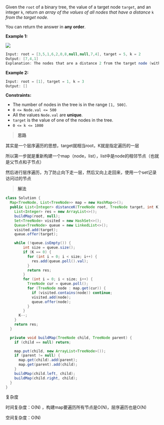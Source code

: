 Given the `root` of a binary tree, the value of a target node `target`, and an integer `k`, return *an array of the values of all nodes that have a distance* `k` *from the target node.*

You can return the answer in **any order**.

**Example 1:**

![](https://typora-us.oss-us-west-1.aliyuncs.com/sketch0.png)

```java
Input: root = [3,5,1,6,2,0,8,null,null,7,4], target = 5, k = 2
Output: [7,4,1]
Explanation: The nodes that are a distance 2 from the target node (with value 5) have values 7, 4, and 1.
```

**Example 2:**

```java
Input: root = [1], target = 1, k = 3
Output: []
```

**Constraints:**

- The number of nodes in the tree is in the range `[1, 500]`.
- `0 <= Node.val <= 500`
- All the values `Node.val` are **unique**.
- `target` is the value of one of the nodes in the tree.
- `0 <= k <= 1000`

> **思路**

其实是一个层序遍历的思想，target就相当root，K就是指定遍历的一层

所以第一步就是重新构建一个map（node，list），list中是node的相邻节点（也就是父节点和子节点）

然后进行层序遍历，为了防止向下走一层，然后又向上走回来，使用一个set记录访问过的节点

> **解法**

```java
class Solution {
  Map<TreeNode, List<TreeNode>> map = new HashMap<>();
  public List<Integer> distanceK(TreeNode root, TreeNode target, int K) {
    List<Integer> res = new ArrayList<>();
    buildMap(root, null);
    Set<TreeNode> visited = new HashSet<>();
    Queue<TreeNode> queue = new LinkedList<>();
    visited.add(target);
    queue.offer(target);

    while (!queue.isEmpty()) {
        int size = queue.size();
        if (K == 0) {
          for (int i = 0; i < size; i++) {
            res.add(queue.poll().val); 
          }
          return res;
        }
        for (int i = 0; i < size; i++) {
          TreeNode cur = queue.poll();
          for (TreeNode node : map.get(cur)) {
            if (visited.contains(node)) continue;
            visited.add(node);
            queue.offer(node);
          }
        }
      K--;
    }
    return res; 
  }

  private void buildMap(TreeNode child, TreeNode parent) {
    if (child == null) return;

    map.put(child, new ArrayList<TreeNode>());
    if (parent != null) { 
      map.get(child).add(parent); 
      map.get(parent).add(child); 
    }
    buildMap(child.left, child);
    buildMap(child.right, child);
  }
}
```

复杂度

时间复杂度：O(N) ，构建map要遍历所有节点是O(N)，层序遍历也是O(N)

空间复杂度：O(N)